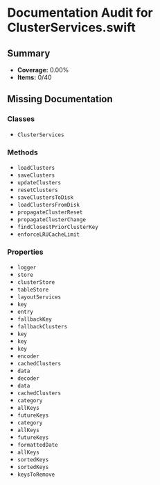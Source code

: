 # Documentation Audit for ClusterServices.swift

## Summary

- **Coverage:** 0.00%
- **Items:** 0/40

## Missing Documentation

### Classes
- `ClusterServices`

### Methods
- `loadClusters`
- `saveClusters`
- `updateClusters`
- `resetClusters`
- `saveClustersToDisk`
- `loadClustersFromDisk`
- `propagateClusterReset`
- `propagateClusterChange`
- `findClosestPriorClusterKey`
- `enforceLRUCacheLimit`

### Properties
- `logger`
- `store`
- `clusterStore`
- `tableStore`
- `layoutServices`
- `key`
- `entry`
- `fallbackKey`
- `fallbackClusters`
- `key`
- `key`
- `key`
- `encoder`
- `cachedClusters`
- `data`
- `decoder`
- `data`
- `cachedClusters`
- `category`
- `allKeys`
- `futureKeys`
- `category`
- `allKeys`
- `futureKeys`
- `formattedDate`
- `allKeys`
- `sortedKeys`
- `sortedKeys`
- `keysToRemove`
